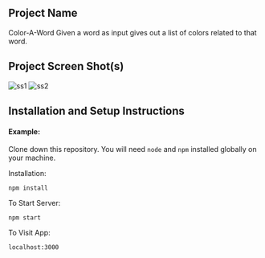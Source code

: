 ## Project Name 
Color-A-Word 
Given a word as input gives out a list of colors related to that word.

## Project Screen Shot(s)

![ss1](https://user-images.githubusercontent.com/72071559/154809956-5d24a3f3-9c49-4932-af70-2996a1d16bf4.jpg)
![ss2](https://user-images.githubusercontent.com/72071559/154809960-fda4521a-ba77-4ee8-8a97-1631091d6899.jpg)

## Installation and Setup Instructions

#### Example:  

Clone down this repository. You will need `node` and `npm` installed globally on your machine.  

Installation:

`npm install`  

To Start Server:

`npm start`  

To Visit App:

`localhost:3000`  
